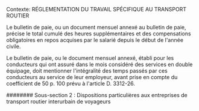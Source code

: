 Contexte: RÉGLEMENTATION DU TRAVAIL SPÉCIFIQUE AU TRANSPORT ROUTIER

Le bulletin de paie, ou un document mensuel annexé au bulletin de paie, précise le total cumulé des heures supplémentaires et des compensations obligatoires en repos acquises par le salarié depuis le début de l'année civile.

Le bulletin de paie, ou le document mensuel annexé, établi pour les conducteurs qui ont assuré dans le mois considéré des services en double équipage, doit mentionner l'intégralité des temps passés par ces conducteurs au service de leur employeur, avant prise en compte du coefficient de 50 p. 100 prévu à l'article D. 3312-26.

######## Sous-section 2 : Dispositions particulières aux entreprises de transport routier interurbain de voyageurs